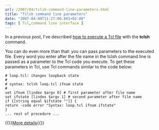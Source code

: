 ```yaml
---
url: /2007/04/tclsh-command-line-parameters.html
title: "Tclsh command line parameters"
date: "2007-04-09T11:27:00.001+02:00"
tags: [ Tcl,command line interface ]
---
```


In a previous post, I've described [how to execute a Tcl file](https://blog.ipspace.net/2007/03/running-tcl-procedures-from-command.html) with the **tclsh** command. 

You can do even more than that: you can pass parameters to the executed file. Every word you enter after the file name in the tclsh command line is passed as a parameter to the Tcl code you execute. To get these parameters in Tcl, use Tcl commands similar to the code below:
<!--more-->
``` code
# loop.tcl: changes loopback state
#
# syntax: tclsh loop.tcl ifnum state
#
set ifnum [lindex $argv 0] # first parameter after file name
set ifstate [lindex $argv 1] # second parameter after file name
if {[string equal $ifstate ""]} {
return -code error "Syntax: loop.tcl ifnum ifstate"
}
... rest of procedure ...
```

{{<jump>}}[More details](https://www.ipspace.net/kb/Tclsh/30-parameters.html){{</jump>}}
